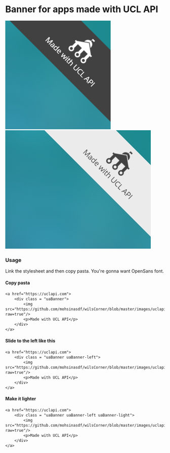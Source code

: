 # Banner for apps made with UCL API
![Default dark version](https://github.com/mohsinasdf/wilsCorner/blob/master/screenshots/dark.png?raw=true)
![Light version](https://github.com/mohsinasdf/wilsCorner/blob/master/screenshots/light.png?raw=true)

### Usage
Link the stylesheet and then copy pasta. You're gonna want OpenSans font.

#### Copy pasta
```
<a href="https://uclapi.com">
    <div class = "uaBanner">
        <img src="https://github.com/mohsinasdf/wilsCorner/blob/master/images/uclapiWhite.png?raw=true"/>
        <p>Made with UCL API</p>
    </div>
</a>
```

#### Slide to the left like this
```
<a href="https://uclapi.com">
    <div class = "uaBanner uaBanner-left">
        <img src="https://github.com/mohsinasdf/wilsCorner/blob/master/images/uclapiWhite.png?raw=true"/>
        <p>Made with UCL API</p>
    </div>
</a>
```

#### Make it lighter

```
<a href="https://uclapi.com">
    <div class = "uaBanner uaBanner-left uaBanner-light">
        <img src="https://github.com/mohsinasdf/wilsCorner/blob/master/images/uclapiBlack.png?raw=true"/>
        <p>Made with UCL API</p>
    </div>
</a>